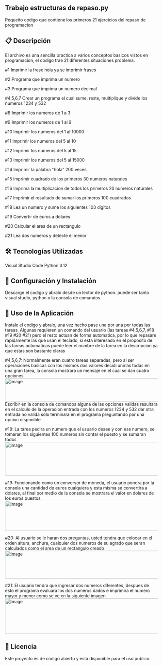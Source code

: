 Trabajo estructuras de repaso.py
-------------------------------------------------------------------------------------------------------------------------------------------------------------------
Pequeño codigo que contiene los primeros 21 ejercicios del repaso de programacion

📋 Descripción
-------------------------------------------------------------------------------------------------------------------------------------------------------------------
El archivo es una sencilla practica a varios conceptos basicos vistos en programacion, el codigo trae 21 diferentes situaciones problema.

#1 Imprimir la frase hola ya se imprimir frases

#2 Programa que imprima un numero

#3 Programa que imprima un numero decimal

#4,5,6,7 Crear un programa el cual sume, reste, multiplique y divide los numeros 1234 y 532

#8 Imprimir los numeros de 1 a 3

#9 Imprimir los numeros de 1 al 9

#10 Imprimir los numeros del 1 al 10000

#11 Imprimir los numeros del 5 al 10

#12 Imprimir los numeros del 5 al 15

#13 Imprimir los numeros del 5 al 15000

#14 Imprimir la palabra "hola" 200 veces

#15 Imprimir cuadrado de los primeros 30 numeros naturales

#16 Imprima la multiplicacion de todos los primeros 20 numeros naturales

#17 Imprimir el resultado de sumar los primeros 100 cuadrados

#18 Lea un numero y sume los siguientes 100 digitos

#19 Convertir de euros a dolares

#20 Calcular el area de un rectangulo 

#21 Lea dos numeros y detecte el menor

🛠️ Tecnologías Utilizadas
-------------------------------------------------------------------------------------------------------------------------------------------------------------------
Visual Studio Code
Python 3.12

🔧 Configuración y Instalación
-------------------------------------------------------------------------------------------------------------------------------------------------------------------
Descarge el codigo y abralo desde un lector de python.
puede ser tanto visual studio, python o la consola de comandos

📖 Uso de la Aplicación
-------------------------------------------------------------------------------------------------------------------------------------------------------------------
Instale el codigo y abralo, una vez hecho pase una por una por todas las tareas.
Algunas requieren un comando del usuario (las tareas #4,5,6,7, #18 #19 #20 #21) pero el resto actuan de forma automatica, por lo que repasare rapidamente
las que usan el teclado, si esta interesado en el proposito de las tareas automaticas puede leer el nombre de la tarea en la descripcion ya que estas
son bastante claras

#4,5,6,7: Normalmente eran cuatro tareas separadas, pero al ser operaciones basicas con los mismos dos valores decidi unirlas todas en una gran tarea, la consola
mostrara un mensaje en el cual se dan cuatro opciones
<img width="633" height="76" alt="image" src="https://github.com/user-attachments/assets/f3c1f3b2-fa22-48a9-b33a-83801d0c1b54" />
Escribir en la consola de comandos alguna de las opciones validas resultara en el calculo de la operacion entrada con los numeros 1234 y 532 
dar otra entrada no valida solo terminara en el programa preguntando por una opcion disponible 

#18: La tarea pedira un numero que el usuario desee y con ese numero, se tomaran los siguientes 100 numeros sin contar el puesto y se sumaran todos
<img width="1167" height="111" alt="image" src="https://github.com/user-attachments/assets/a6708190-e10e-47b4-b6e9-b55fe305c91b" />

#19: Funcionando como un conversor de moneda, el usuario pondra por la consola una cantidad de euros cualquiera y esta misma se convertira a dolares, al final por 
medio de la consola se mostrara el valor en dolares de los euros puestos
<img width="1486" height="99" alt="image" src="https://github.com/user-attachments/assets/0ba3f54f-66ed-404f-97c3-a8e1d82cfbf2" />

#20: Al usuario se le haran dos preguntas, usted tendra que colocar en el orden altura, anchura, cualquier dos numeros de su agrado que seran calculados como el area
de un rectangulo creado
<img width="1484" height="91" alt="image" src="https://github.com/user-attachments/assets/15cd7dac-8864-4523-90fd-04336432fda3" />

#21: El usuario tendra que ingresar dos numeros diferentes, despues de esto el programa evaluara los dos numeros dados e imprimira el numero mayor y menor como se ve 
en la siguiente imagen
<img width="1352" height="117" alt="image" src="https://github.com/user-attachments/assets/2531e8e8-99fa-46fa-bd44-d1ec471e5765" />

📄 Licencia
-------------------------------------------------------------------------------------------------------------------------------------------------------------------
Este proyecto es de código abierto y está disponible para el uso publico
